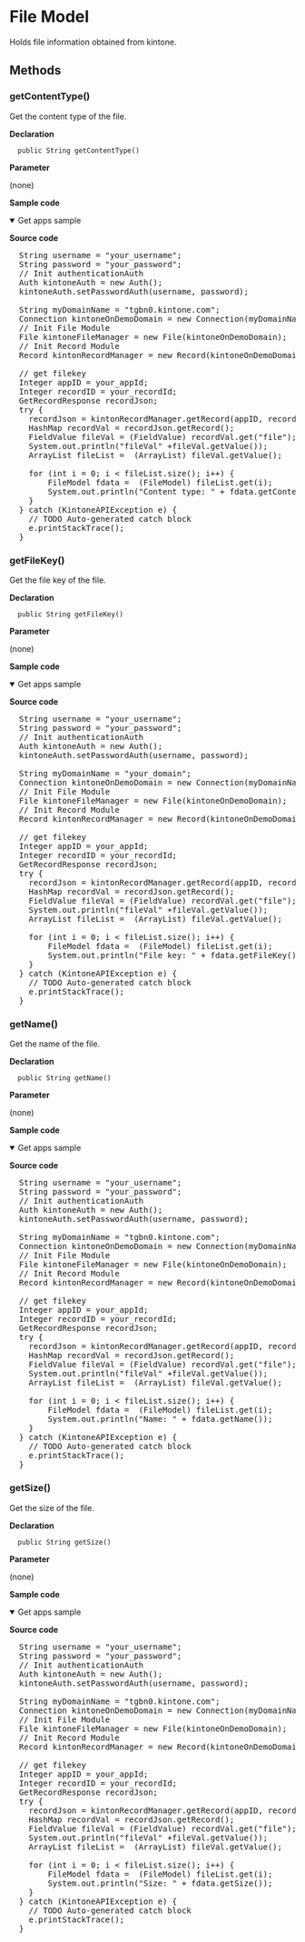 # File Model

Holds file information obtained from kintone.

## Methods

### getContentType()

Get the content type of the file.

**Declaration**
```
  public String getContentType()
```

**Parameter**

(none)

**Sample code**

<details class="tab-container" open>
<Summary>Get apps sample</Summary>

<strong class="tab-name">Source code</strong>

<pre class="inline-code">
  String username = "your_username";
  String password = "your_password";
  // Init authenticationAuth
  Auth kintoneAuth = new Auth();
  kintoneAuth.setPasswordAuth(username, password);

  String myDomainName = "tgbn0.kintone.com";
  Connection kintoneOnDemoDomain = new Connection(myDomainName, kintoneAuth);
  // Init File Module
  File kintoneFileManager = new File(kintoneOnDemoDomain);
  // Init Record Module
  Record kintonRecordManager = new Record(kintoneOnDemoDomain);

  // get filekey
  Integer appID = your_appId;
  Integer recordID = your_recordId;
  GetRecordResponse recordJson;
  try {
    recordJson = kintonRecordManager.getRecord(appID, recordID);
    HashMap recordVal = recordJson.getRecord();
    FieldValue fileVal = (FieldValue) recordVal.get("file");
    System.out.println("fileVal" +fileVal.getValue());
    ArrayList fileList =  (ArrayList) fileVal.getValue();

    for (int i = 0; i < fileList.size(); i++) {
        FileModel fdata =  (FileModel) fileList.get(i);
        System.out.println("Content type: " + fdata.getContentType());
    }
  } catch (KintoneAPIException e) {
    // TODO Auto-generated catch block
    e.printStackTrace();
  }
</pre>

</details>

### getFileKey()

Get the file key of the file.

**Declaration**
```
  public String getFileKey()
```

**Parameter**

(none)

**Sample code**

<details class="tab-container" open>
<Summary>Get apps sample</Summary>

<strong class="tab-name">Source code</strong>

<pre class="inline-code">
  String username = "your_username";
  String password = "your_password";
  // Init authenticationAuth
  Auth kintoneAuth = new Auth();
  kintoneAuth.setPasswordAuth(username, password);

  String myDomainName = "your_domain";
  Connection kintoneOnDemoDomain = new Connection(myDomainName, kintoneAuth);
  // Init File Module
  File kintoneFileManager = new File(kintoneOnDemoDomain);
  // Init Record Module
  Record kintonRecordManager = new Record(kintoneOnDemoDomain);

  // get filekey
  Integer appID = your_appId;
  Integer recordID = your_recordId;
  GetRecordResponse recordJson;
  try {
    recordJson = kintonRecordManager.getRecord(appID, recordID);
    HashMap recordVal = recordJson.getRecord();
    FieldValue fileVal = (FieldValue) recordVal.get("file");
    System.out.println("fileVal" +fileVal.getValue());
    ArrayList fileList =  (ArrayList) fileVal.getValue();

    for (int i = 0; i < fileList.size(); i++) {
        FileModel fdata =  (FileModel) fileList.get(i);
        System.out.println("File key: " + fdata.getFileKey());
    }
  } catch (KintoneAPIException e) {
    // TODO Auto-generated catch block
    e.printStackTrace();
  }
</pre>

</details>

### getName()

Get the name of the file.

**Declaration**
```
  public String getName()
```

**Parameter**

(none)

**Sample code**

<details class="tab-container" open>
<Summary>Get apps sample</Summary>

<strong class="tab-name">Source code</strong>

<pre class="inline-code">
  String username = "your_username";
  String password = "your_password";
  // Init authenticationAuth
  Auth kintoneAuth = new Auth();
  kintoneAuth.setPasswordAuth(username, password);

  String myDomainName = "tgbn0.kintone.com";
  Connection kintoneOnDemoDomain = new Connection(myDomainName, kintoneAuth);
  // Init File Module
  File kintoneFileManager = new File(kintoneOnDemoDomain);
  // Init Record Module
  Record kintonRecordManager = new Record(kintoneOnDemoDomain);

  // get filekey
  Integer appID = your_appId;
  Integer recordID = your_recordId;
  GetRecordResponse recordJson;
  try {
    recordJson = kintonRecordManager.getRecord(appID, recordID);
    HashMap recordVal = recordJson.getRecord();
    FieldValue fileVal = (FieldValue) recordVal.get("file");
    System.out.println("fileVal" +fileVal.getValue());
    ArrayList fileList =  (ArrayList) fileVal.getValue();

    for (int i = 0; i < fileList.size(); i++) {
        FileModel fdata =  (FileModel) fileList.get(i);
        System.out.println("Name: " + fdata.getName());
    }
  } catch (KintoneAPIException e) {
    // TODO Auto-generated catch block
    e.printStackTrace();
  }
</pre>

</details>


### getSize()

Get the size of the file.


**Declaration**
```
  public String getSize()
```

**Parameter**

(none)

**Sample code**

<details class="tab-container" open>
<Summary>Get apps sample</Summary>

<strong class="tab-name">Source code</strong>

<pre class="inline-code">
  String username = "your_username";
  String password = "your_password";
  // Init authenticationAuth
  Auth kintoneAuth = new Auth();
  kintoneAuth.setPasswordAuth(username, password);

  String myDomainName = "tgbn0.kintone.com";
  Connection kintoneOnDemoDomain = new Connection(myDomainName, kintoneAuth);
  // Init File Module
  File kintoneFileManager = new File(kintoneOnDemoDomain);
  // Init Record Module
  Record kintonRecordManager = new Record(kintoneOnDemoDomain);

  // get filekey
  Integer appID = your_appId;
  Integer recordID = your_recordId;
  GetRecordResponse recordJson;
  try {
    recordJson = kintonRecordManager.getRecord(appID, recordID);
    HashMap recordVal = recordJson.getRecord();
    FieldValue fileVal = (FieldValue) recordVal.get("file");
    System.out.println("fileVal" +fileVal.getValue());
    ArrayList fileList =  (ArrayList) fileVal.getValue();

    for (int i = 0; i < fileList.size(); i++) {
        FileModel fdata =  (FileModel) fileList.get(i);
        System.out.println("Size: " + fdata.getSize());
    }
  } catch (KintoneAPIException e) {
    // TODO Auto-generated catch block
    e.printStackTrace();
  }
</pre>

</details>
